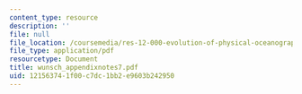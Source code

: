```yaml
---
content_type: resource
description: ''
file: null
file_location: /coursemedia/res-12-000-evolution-of-physical-oceanography-spring-2007/121563741f00c7dc1bb2e9603b242950_wunsch_appendixnotes7.pdf
file_type: application/pdf
resourcetype: Document
title: wunsch_appendixnotes7.pdf
uid: 12156374-1f00-c7dc-1bb2-e9603b242950
---
```

